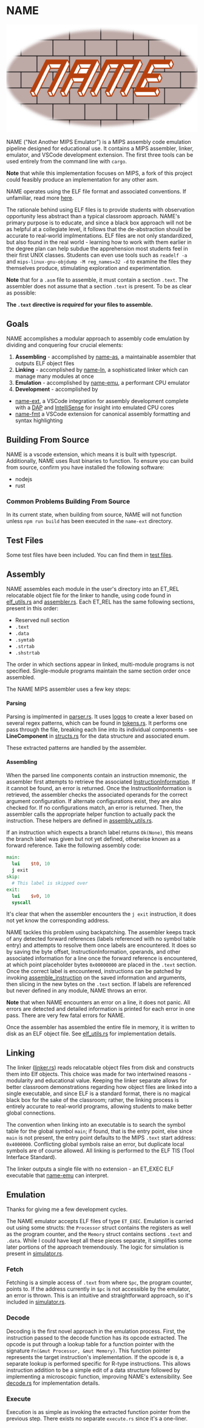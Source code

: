 # NAME

![logo](logo/logo.png)

NAME ("Not Another MIPS Emulator") is a MIPS assembly code emulation pipeline designed for educational use. It contains a MIPS assembler, linker, emulator, and VSCode development extension. The first three tools can be used entirely from the command line with `cargo`.

**Note** that while this implementation focuses on MIPS, a fork of this project could feasibly produce an implementation for any other asm.

NAME operates using the ELF file format and associated conventions. If unfamiliar, read more [here](https://en.wikipedia.org/wiki/Executable_and_Linkable_Format). 

The rationale behind using ELF files is to provide students with observation opportunity less abstract than a typical classroom approach. NAME's primary purpose is to educate, and since a black box approach will not be as helpful at a collegiate level, it follows that the de-abstraction should be accurate to real-world implmentations. ELF files are not only standardized, but also found in the real world - learning how to work with them earlier in the degree plan can help subdue the apprehension most students feel in their first UNIX classes. Students can even use tools such as `readelf -a` and `mips-linux-gnu-objdump -M reg_names=32 -d` to examine the files they themselves produce, stimulating exploration and experimentation.

**Note** that for a `.asm` file to assemble, it must contain a section `.text`. The assembler does not assume that a section `.text` is present. To be as clear as possible: 

**The `.text` directive is *required* for your files to assemble.**

## Goals

NAME accomplishes a modular approach to assembly code emulation by dividing and conquering four crucial elements:

1. **Assembling** - accomplished by [name-as](name-as), a maintainable assembler that outputs ELF object files
2. **Linking** - accomplished by [name-ln](name-ln), a sophisticated linker which can manage many modules at once
3. **Emulation** - accomplished by [name-emu](name-emu), a performant CPU emulator
4. **Development** - accomplished by 
  - [name-ext](name-ext), a VSCode integration for assembly development complete with a [DAP](https://microsoft.github.io/debug-adapter-protocol//) and [IntelliSense](https://learn.microsoft.com/en-us/visualstudio/ide/using-intellisense) for insight into emulated CPU cores
  - [name-fmt](name-fmt) a VSCode extension for canonical assembly formatting and syntax highlighting

## Building From Source

NAME is a vscode extension, which means it is built with typescript. Additionally, NAME uses Rust binaries to function. To ensure you can build from source, confirm you have installed the following software:
 - nodejs
 - rust

### Common Problems Building From Source

In its current state, when building from source, NAME will not function unless `npm run build` has been executed in the `name-ext` directory.

## Test Files

Some test files have been included. You can find them in [test files](test_files/test_files.md).

## Assembly
NAME assembles each module in the user's directory into an ET_REL relocatable object file for the linker to handle, using code found in [elf_utils.rs](name-as/src/elf_utils.rs) and [assembler.rs](name-as/src/nma.rs). Each ET_REL has the same following sections, present in this order:
 - Reserved null section
 - `.text`
 - `.data`
 - `.symtab`
 - `.strtab`
 - `.shstrtab`

The order in which sections appear in linked, multi-module programs is not specified. Single-module programs maintain the same section order once assembled.

The NAME MIPS assembler uses a few key steps:

#### Parsing
Parsing is implmented in [parser.rs](name-as/src/parser.rs). It uses [logos](https://github.com/maciejhirsz/logos) to create a lexer based on several regex patterns, which can be found in [tokens.rs](name-as/src/tokens.rs). It performs one pass through the file, breaking each line into its individual components - see **LineComponent** in [structs.rs](name-const/src/structs.rs) for the data structure and associated enum.

These extracted patterns are handled by the assembler.

#### Assembling
When the parsed line components contain an instruction mnemonic, the assembler first attempts to retrieve the associated [InstructionInformation](name-const/src/structs.rs). If it cannot be found, an error is returned. Once the InstructionInformation is retrieved, the assembler checks the associated operands for the correct argument configuration. If alternate configurations exist, they are also checked for. If no configurations match, an error is returned. Then, the assembler calls the appropriate helper function to actually pack the instruction. These helpers are defined in [assembly_utils.rs](name-as/src/assembly_utils.rs).

If an instruction which expects a branch label returns `Ok(None)`, this means the branch label was given but not yet defined, otherwise known as a forward reference. Take the following assembly code:
```mips
main:
  lui    $t0, 10
  j exit
skip:
  # This label is skipped over
exit:
  lui    $v0, 10
  syscall
```

It's clear that when the assembler encounters the `j exit` instruction, it does not yet know the corresponding address. 

NAME tackles this problem using backpatching. The assembler keeps track of any detected forward references (labels referenced with no symbol table entry) and attempts to resolve them once labels are encountered. It does so by saving the byte offset, InstructionInformation, operands, and other associated information for a line once the forward reference is encountered, at which point placeholder bytes `0x00000000` are placed in the `.text` section. Once the correct label is encountered, instructions can be patched by invoking [assemble_instruction](name-as/src/assemble_instruction.rs) on the saved information and arguments, then slicing in the new bytes on the `.text` section. If labels are referenced but never defined in any module, NAME throws an error.

**Note** that when NAME encounters an error on a line, it does not panic. All errors are detected and detailed information is printed for each error in one pass. There are very few fatal errors for NAME.

Once the assembler has assembled the entire file in memory, it is written to disk as an ELF object file. See [elf_utils.rs](name-const/src/elf_utils.rs) for implementation details.

## Linking
The linker ([linker.rs](name-as/src/linker.rs)) reads relocatable object files from disk and constructs them into Elf objects. This choice was made for two intertwined reasons - modularity and educational value. Keeping the linker separate allows for better classroom demonstrations regarding how object files are linked into a single executable, and since ELF is a standard format, there is no magical black box for the sake of the classroom; rather, the linking process is entirely accurate to real-world programs, allowing students to make better global connections.

The convention when linking into an executable is to search the symbol table for the global symbol `main`; if found, that is the entry point, else since `main` is not present, the entry point defaults to the MIPS `.text` start address: `0x4000000`. Conflicting global symbols raise an error, but duplicate local symbols are of course allowed. All linking is performed to the ELF TIS (Tool Interface Standard).

The linker outputs a single file with no extension - an ET_EXEC ELF executable that [name-emu](name-emu/) can interpret.

## Emulation
Thanks for giving me a few development cycles.

The NAME emulator accepts ELF files of type `ET_EXEC`. Emulation is carried out using some structs: the `Processor` struct contains the registers as well as the program counter, and the `Memory` struct contains sections `.text` and `.data`. While I could have kept all these pieces separate, it simplifies some later portions of the approach tremendously. The logic for simulation is present in [simulator.rs](name-emu/src/simulator.rs).

### Fetch
Fetching is a simple access of `.text` from where `$pc`, the program counter, points to. If the address currently in `$pc` is not accessible by the emulator, an error is thrown. This is an intuitive and straightforward approach, so it's included in [simulator.rs](name-emu/src/simulator.rs).

### Decode
Decoding is the first novel approach in the emulation process. First, the instruction passed to the decode function has its opcode extracted. The opcode is put through a lookup table for a function pointer with the signature `Fn(&mut Processor, &mut Memory)`. This function pointer represents the target instruction's implementation. If the opcode is `0`, a separate lookup is performed specific for R-type instructions. This allows instruction addition to be a simple edit of a data structure followed by implementing a microscopic function, improving NAME's extensibility. See [decode.rs](name-emu/src/decode.rs) for implementation details.

### Execute
Execution is as simple as invoking the extracted function pointer from the previous step. There exists no separate `execute.rs` since it's a one-liner.
